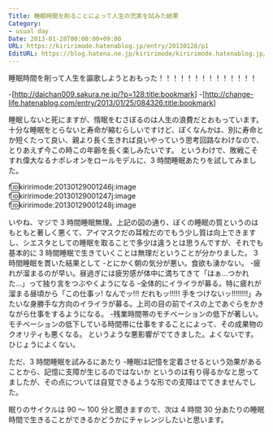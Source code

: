 ```yaml
---
Title: 睡眠時間を削ることによって人生の充実を試みた結果
Category:
- usual day
Date: 2013-01-28T00:00:00+09:00
URL: https://kiririmode.hatenablog.jp/entry/20130128/p1
EditURL: https://blog.hatena.ne.jp/kiririmode/kiririmode.hatenablog.jp/atom/entry/8454420450078209954
---
```



睡眠時間を削って人生を謳歌しようとおもった！！！！！！！！！！！！！！

-[http://daichan009.sakura.ne.jp/?p=128:title:bookmark]
-[http://change-life.hatenablog.com/entry/2013/01/25/084326:title:bookmark]

睡眠しないと死にますが、惰眠をむさぼるのは人生の浪費だとおもっています。十分な睡眠をとらないと寿命が縮むらしいですけど、ぼくなんかは、別に寿命とか短くたって良い、親より長く生きれば良いやっていう思考回路なわけなので、とりあえず今この時この年齢を長く楽しみたいです。
というわけで、敗戦こそすれ偉大なるナポレオンをロールモデルに、3 時間睡眠あたりを試してみました。

f:id:kiririmode:20130129001246j:image
f:id:kiririmode:20130129001247j:image
f:id:kiririmode:20130129001248j:image

いやね、マジで 3 時間睡眠無理。上記の図の通り、ぼくの睡眠の質というのはもともと著しく悪くて、アイマスクだの耳栓だのでもう少し質は向上できますし、シエスタとしての睡眠を取ることで多少は違うとは思うんですが、それでも基本的に 3 時間睡眠で生きていくことは無理だということが分かりました。
3 時間睡眠を貫いた結果として
-とにかく朝の気分が悪い。食欲も湧かない。
-疲れが溜まるのが早い。昼過ぎには疲労感が体中に満ちてきて「はぁ…つかれた…」って独り言をつぶやくようになる
-全体的にイライラが募る。特に疲れが溜まる昼頃から「この仕事ッ! なんでッ!!! だれもッ!!!!! 手をつけないッ!!!!!!!!」みたいな身勝手な方向のイライラが募る。上司の目の前でイスの上であぐらをかきながら仕事をするようになる。
-残業時間帯のモチベーションの低下が著しい。モチベーションの低下している時間帯に仕事をすることによって、その成果物のクオリティも悪くなる。
というような悪影響がでてきました。よくないです。ひじょうによくない。

ただ、3 時間睡眠を試みるにあたり
-睡眠は記憶を定着させるという効果があることから、記憶に支障が生じるのではないか
というのは有り得るかなと思ってましたが、その点については自覚できるような形での支障はでてきませんでした。

眠りのサイクルは 90 〜 100 分と聞きますので、次は 4 時間 30 分あたりの睡眠時間で生きることができるかどうかにチャレンジしたいと思います。
